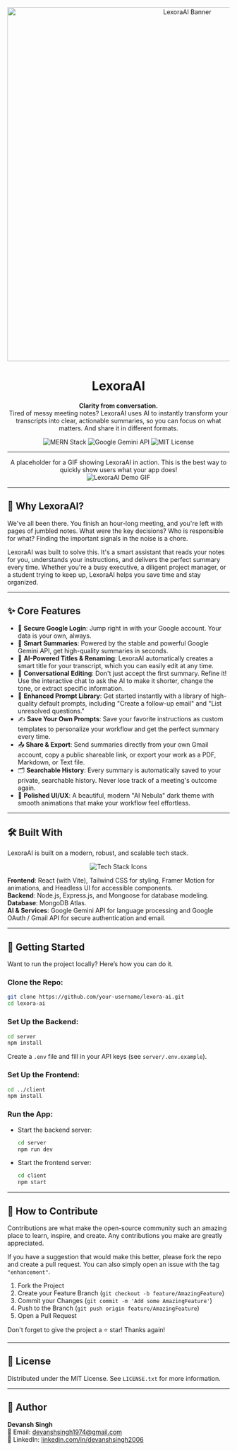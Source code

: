 <div align="center">
<img src="https://placehold.co/150x150/6366F1/FFFFFF?text=L&font=raleway" alt="LexoraAI Banner" width="800">

<h1 align="center">LexoraAI</h1>

<p align="center">
<strong>Clarity from conversation.</strong>
<br />
Tired of messy meeting notes? LexoraAI uses AI to instantly transform your transcripts into clear, actionable summaries, so you can focus on what matters. And share it in different formats.
</p>

<!-- Badges -->
<p align="center">
<img src="https://img.shields.io/badge/MERN-Stack-blue?style=for-the-badge&logo=mongodb" alt="MERN Stack">
<img src="https://img.shields.io/badge/Google-Gemini_API-4285F4?style=for-the-badge&logo=google" alt="Google Gemini API">
<img src="https://img.shields.io/badge/License-MIT-green?style=for-the-badge" alt="MIT License">
</p>
</div>

---

<div align="center">

A placeholder for a GIF showing LexoraAI in action. This is the best way to quickly show users what your app does!  
<img src="https://placehold.co/800x450/0f172a/FFFFFF?text=App%20Demo%20GIF" alt="LexoraAI Demo GIF">

</div>

---

## 🤔 Why LexoraAI?

We've all been there. You finish an hour-long meeting, and you're left with pages of jumbled notes. What were the key decisions? Who is responsible for what? Finding the important signals in the noise is a chore.

LexoraAI was built to solve this. It's a smart assistant that reads your notes for you, understands your instructions, and delivers the perfect summary every time. Whether you're a busy executive, a diligent project manager, or a student trying to keep up, LexoraAI helps you save time and stay organized.

---

## ✨ Core Features

- 🔐 **Secure Google Login**: Jump right in with your Google account. Your data is your own, always.  
- 🤖 **Smart Summaries**: Powered by the stable and powerful Google Gemini API, get high-quality summaries in seconds.  
- 📝 **AI-Powered Titles & Renaming**: LexoraAI automatically creates a smart title for your transcript, which you can easily edit at any time.  
- 💬 **Conversational Editing**: Don't just accept the first summary. Refine it! Use the interactive chat to ask the AI to make it shorter, change the tone, or extract specific information.  
- 🚀 **Enhanced Prompt Library**: Get started instantly with a library of high-quality default prompts, including "Create a follow-up email" and "List unresolved questions."  
- ✍️ **Save Your Own Prompts**: Save your favorite instructions as custom templates to personalize your workflow and get the perfect summary every time.  
- 📤 **Share & Export**: Send summaries directly from your own Gmail account, copy a public shareable link, or export your work as a PDF, Markdown, or Text file.  
- 🗂️ **Searchable History**: Every summary is automatically saved to your private, searchable history. Never lose track of a meeting's outcome again.  
- 🎨 **Polished UI/UX**: A beautiful, modern "AI Nebula" dark theme with smooth animations that make your workflow feel effortless.  

---

## 🛠️ Built With

LexoraAI is built on a modern, robust, and scalable tech stack.

<div align="center">
<img src="https://skillicons.dev/icons?i=react,tailwind,nodejs,express,mongo,vite" alt="Tech Stack Icons" />
</div>

**Frontend**: React (with Vite), Tailwind CSS for styling, Framer Motion for animations, and Headless UI for accessible components.  
**Backend**: Node.js, Express.js, and Mongoose for database modeling.  
**Database**: MongoDB Atlas.  
**AI & Services**: Google Gemini API for language processing and Google OAuth / Gmail API for secure authentication and email.  

---

## 🚀 Getting Started

Want to run the project locally? Here’s how you can do it.

### Clone the Repo:

```bash
git clone https://github.com/your-username/lexora-ai.git
cd lexora-ai
```

### Set Up the Backend:

```bash
cd server
npm install
```

Create a `.env` file and fill in your API keys (see `server/.env.example`).

### Set Up the Frontend:

```bash
cd ../client
npm install
```

### Run the App:

- Start the backend server:  
  ```bash
  cd server
  npm run dev
  ```

- Start the frontend server:  
  ```bash
  cd client
  npm start
  ```

---

## 🤝 How to Contribute

Contributions are what make the open-source community such an amazing place to learn, inspire, and create. Any contributions you make are greatly appreciated.

If you have a suggestion that would make this better, please fork the repo and create a pull request. You can also simply open an issue with the tag `"enhancement"`.

1. Fork the Project  
2. Create your Feature Branch (`git checkout -b feature/AmazingFeature`)  
3. Commit your Changes (`git commit -m 'Add some AmazingFeature'`)  
4. Push to the Branch (`git push origin feature/AmazingFeature`)  
5. Open a Pull Request  

Don't forget to give the project a ⭐ star! Thanks again!

---

## 📜 License

Distributed under the MIT License. See `LICENSE.txt` for more information.

---

## 👤 Author

**Devansh Singh**  
📧 Email: [devanshsingh1974@gmail.com](mailto:devanshsingh1974@gmail.com)  
🔗 LinkedIn: [linkedin.com/in/devanshsingh2006](https://linkedin.com/in/devanshsingh2006)  
